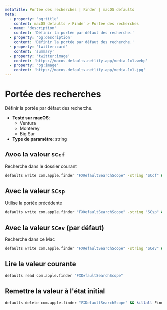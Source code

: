 ```yaml
---
metaTitle: Portée des recherches | Finder | macOS defaults
meta:
  - property: 'og:title'
    content: macOS defaults > Finder > Portée des recherches
  - name: 'description'
    content: 'Définir la portée par défaut des recherche.'
  - property: 'og:description'
    content: 'Définir la portée par défaut des recherche.'
  - property: 'twitter:card'
    content: 'summary'
  - property: 'twitter:image'
    content: 'https://macos-defaults.netlify.app/media-1x1.webp'
  - property: 'og:image'
    content: 'https://macos-defaults.netlify.app/media-1x1.jpg'
---
```


# Portée des recherches

Définir la portée par défaut des recherche.

<!-- break lists -->

- **Testé sur macOS**:
  - Ventura
  - Monterey
  - Big Sur
- **Type de paramètre**: string

## Avec la valeur `SCcf`

Recherche dans le dossier courant

```bash
defaults write com.apple.finder "FXDefaultSearchScope" -string "SCcf" && killall Finder
```

## Avec la valeur `SCsp`

Utilise la portée précédente

```bash
defaults write com.apple.finder "FXDefaultSearchScope" -string "SCsp" && killall Finder
```

## Avec la valeur `SCev` (par défaut)

Recherche dans ce Mac

```bash
defaults write com.apple.finder "FXDefaultSearchScope" -string "SCev" && killall Finder
```

## Lire la valeur courante

```bash
defaults read com.apple.finder "FXDefaultSearchScope"
```

## Remettre la valeur à l'état initial

```bash
defaults delete com.apple.finder "FXDefaultSearchScope" && killall Finder
```
